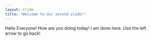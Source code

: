 ```yaml
---
layout: slide
title: "Welcome to our second slide!"
---
```

Hello Everyone! How are you doing today!
I am done here.
Use the left arrow to go back!
